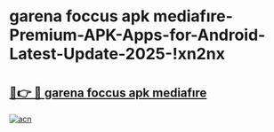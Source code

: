 # garena foccus apk mediafıre-Premium-APK-Apps-for-Android-Latest-Update-2025-!xn2nx

# <h2><a href="https://googleone.com">🔗👉 🔴 garena foccus apk mediafıre</a></h2>

[![acn](https://github.com/user-attachments/assets/0f9c940e-d8b0-45ae-aac7-cd30a18b3e1c)](https://googleone.com)


